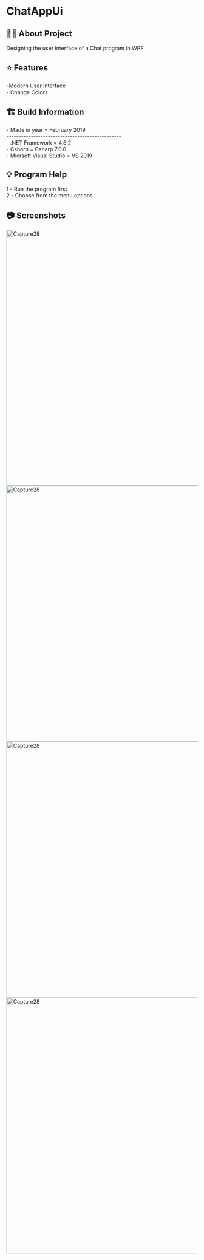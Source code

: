 # ChatAppUi

<h2> 👨‍💻 About Project</h2>
Designing the user interface of a Chat program in WPF<br />

<h2> ⭐ Features</h2>
-Modern User Interface<br />
- Change Colors

<h2> 🏗 Build Information</h2>
- Made in year = February 2019 <br />
----------------------------------------------- <br />
- .NET Framework =  4.6.2 <br />
- Csharp = Csharp 7.0.0 <br />
- Micrsoft Visual Studio = VS 2019 <br />

<h2> 💡 Program Help</h2>
1 - Run the program first<br />
2 - Choose from the menu options<br />

<h2>📷 Screenshots</h2>
<img width="674" alt="Capture28" src="https://github.com/user-attachments/assets/d7ebc4bd-ea08-4e52-a950-cf75da2ea4cb">
<img width="674" alt="Capture28" src="https://github.com/user-attachments/assets/beaa62e2-9a9d-4bc1-bb13-765611f7dc1b">
<img width="674" alt="Capture28" src="https://github.com/user-attachments/assets/37dcf04e-22aa-4903-bbaa-3722f94a674d">
<img width="674" alt="Capture28" src="https://github.com/user-attachments/assets/9d7da28b-1cb8-4e0e-85df-0860f25b534f">
